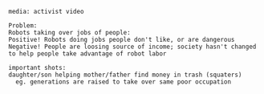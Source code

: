     media: activist video

    Problem:
    Robots taking over jobs of people:
    Positive! Robots doing jobs people don't like, or are dangerous
    Negative! People are loosing source of income; society hasn't changed to help people take advantage of robot labor

    important shots:
    daughter/son helping mother/father find money in trash (squaters)
      eg. generations are raised to take over same poor occupation
